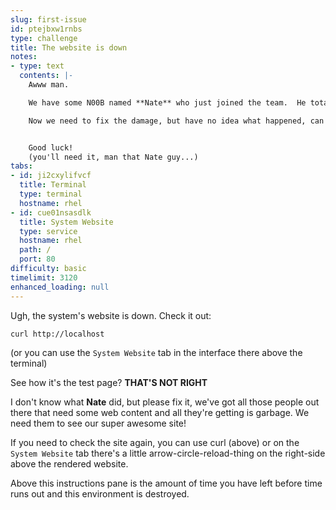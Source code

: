 ```yaml
---
slug: first-issue
id: ptejbxw1rnbs
type: challenge
title: The website is down
notes:
- type: text
  contents: |-
    Awww man.

    We have some N00B named **Nate** who just joined the team.  He totally messed up our production web server because he downloaded some ansible playbooks to **harden** our servers, but had no idea what they actually did.

    Now we need to fix the damage, but have no idea what happened, can you help?


    Good luck!
    (you'll need it, man that Nate guy...)
tabs:
- id: ji2cxylifvcf
  title: Terminal
  type: terminal
  hostname: rhel
- id: cue01nsasdlk
  title: System Website
  type: service
  hostname: rhel
  path: /
  port: 80
difficulty: basic
timelimit: 3120
enhanced_loading: null
---
```

Ugh, the system's website is down.  Check it out:

```
curl http://localhost
```

(or you can use the `System Website` tab in the interface there above the terminal)

See how it's the test page?
**THAT'S NOT RIGHT**

I don't know what **Nate** did, but please fix it, we've got all those people out there that need some web content and all they're getting is garbage.  We need them to see our super awesome site!

If you need to check the site again, you can use curl (above) or on the `System Website` tab there's a little arrow-circle-reload-thing on the right-side above the rendered website.

Above this instructions pane is the amount of time you have left before time runs out and this environment is destroyed.

